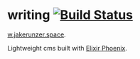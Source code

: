 # writing [![Build Status](https://travis-ci.com/coffee-cup/writing.svg?token=DF2fqhqgEvTdkEfysVsS&branch=master)](https://travis-ci.com/coffee-cup/writing)

[w.jakerunzer.space](http://w.jakerunzer.space).

Lightweight cms built with [Elixir Phoenix](http://phoenixframework.org).
